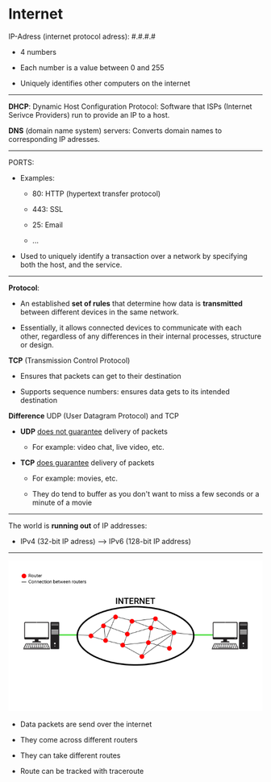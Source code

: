 # Internet

IP-Adress (internet protocol adress): #.#.#.#

- 4 numbers

- Each number is a value between 0 and 255

- Uniquely identifies other computers on the internet

---

**DHCP**: Dynamic Host Configuration Protocol: Software that ISPs (Internet Serivce Providers) run to provide an IP to a host.

**DNS** (domain name system) servers: Converts domain names to corresponding IP adresses.

---

PORTS:

- Examples:
  
  - 80: HTTP (hypertext transfer protocol)
  
  - 443: SSL
  
  - 25: Email
  
  - ...

- Used to uniquely identify a transaction over a network by specifying both the host, and the service.

---

**Protocol**: 

- An established **set of rules** that determine how data is **transmitted** between different devices in the same network.

- Essentially, it allows connected devices to communicate with each other, regardless of any differences in their internal processes, structure or design.

**TCP** (Transmission Control Protocol)

- Ensures that packets can get to their destination

- Supports sequence numbers: ensures data gets to its intended destination

**Difference** UDP (User Datagram Protocol) and TCP

- **UDP** <u>does not guarantee</u> delivery of packets
  
  - For example: video chat, live video, etc.

- **TCP** <u>does guarantee</u> delivery of packets 
  
  - For example: movies, etc.
  
  - They do tend to buffer as you don't want to miss a few seconds or a minute of a movie

---

The world is **running out** of IP addresses:

- IPv4 (32-bit IP adress) --> IPv6 (128-bit IP address)

---

![Internet Image](Internet.png)

- Data packets are send over the internet

- They come across different routers

- They can take different routes

- Route can be tracked with traceroute
